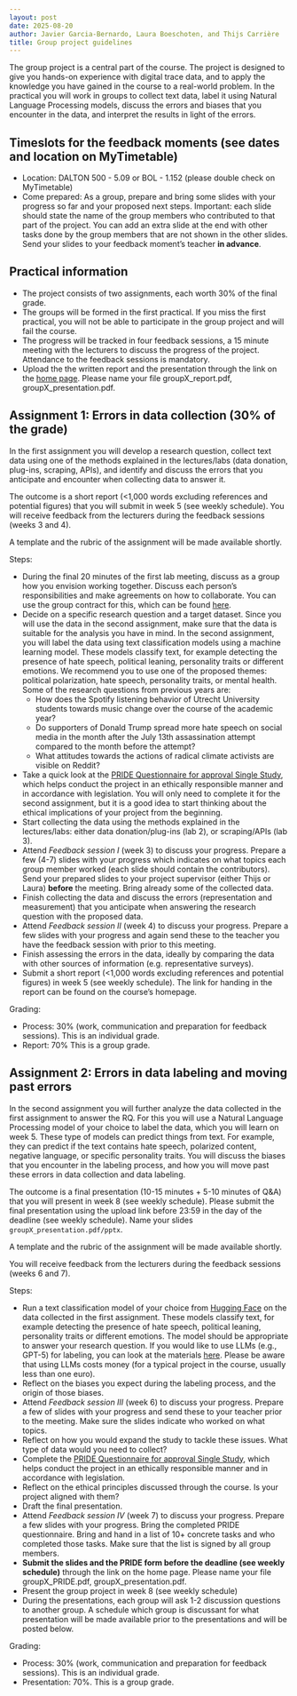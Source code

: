 ```yaml
---
layout: post
date: 2025-08-20
author: Javier Garcia-Bernardo, Laura Boeschoten, and Thijs Carrière
title: Group project guidelines
---
```


The group project is a central part of the course. The project is designed to give you hands-on experience with digital trace data, and to apply the knowledge you have gained in the course to a real-world problem. In the practical you will work in groups to collect text data, label it using Natural Language Processing models, discuss the errors and biases that you encounter in the data, and interpret the results in light of the errors.

<!-- The slides used in the first lab are available [here](https://surfdrive.surf.nl/files/index.php/s/eC188WPkihnWC2I). -->

## Timeslots for the feedback moments (see dates and location on MyTimetable)

- Location: DALTON 500 - 5.09 or BOL - 1.152 (please double check on MyTimetable)
- Come prepared: As a group, prepare and bring some slides with your progress so far and your proposed next steps. Important: each slide should state the name of the group members who contributed to that part of the project. You can add an extra slide at the end with other tasks done by the group members that are not shown in the other slides. Send your slides to your feedback moment’s teacher **in advance**.

<!--

| Group   | Timeslot            | Instructors             |
|:--------|:--------------------|:------------------------|
| Uncia   | 13:15-13:30         | Thijs + Javier          |
| Tigris  | 13:35-13:50         | Thijs + Javier          |
| Lynx    | 13:55-14:10         | Thijs + Javier          |
| Onca    | 14:15-14:30         | Thijs + Javier          |
| Pardus  | 14:45-15:00         | Thijs + Laura           |
| Cheetah | 15:05-15:20         | Thijs + Laura           |
| Caracal | 15:25-15:40         | Thijs + Laura           |
| Leo     | 15:45-16:00         | Thijs + Laura           | 

-->


## Practical information
* The project consists of two assignments, each worth 30% of the final grade. 
* The groups will be formed in the first practical. If you miss the first practical, you will not be able to participate in the group project and will fail the course.
* The progress will be tracked in four feedback sessions, a 15 minute meeting with the lecturers to discuss the progress of the project. Attendance to the feedback sessions is mandatory.
* Upload the the written report and the presentation through the link on the [home page](./). Please name your file groupX_report.pdf, groupX_presentation.pdf. 


## Assignment 1: Errors in data collection (30% of the grade)
In the first assignment you will develop a research question, collect text data using one of the methods explained in the lectures/labs (data donation, plug-ins, scraping, APIs), and identify and discuss the errors that you anticipate and encounter when collecting data to answer it.  

The outcome is a short report (<1,000 words excluding references and potential figures) that you will submit in week 5 (see weekly schedule). You will receive feedback from the lecturers during the feedback sessions (weeks 3 and 4).

A template and the rubric of the assignment will be made available shortly.
<!-- Please find the template and the rubric of assignment 1 [here](https://digitaltracedata.github.io/materials/template_assignment1.docx). -->

Steps:
- During the final 20 minutes of the first lab meeting, discuss as a group how you envision working together. Discuss each person’s responsibilities and make agreements on how to collaborate. You can use the group contract for this, which can be found [here](https://docs.google.com/document/d/1VdUVTzQaxsFTXqVFKyJlNi9FZ_WlRKkHP-da_1MlPxI/edit?usp=sharing). 
- Decide on a specific research question and a target dataset. Since you will use the data in the second assignment, make sure that the data is suitable for the analysis you have in mind. In the second assignment, you will label the data using text classification models using a machine learning model. These models classify text, for example detecting the presence of hate speech, political leaning, personality traits or different emotions. We recommend you to use one of the proposed themes: political polarization, hate speech, personality traits, or mental health. Some of the research questions from previous years are:
  -  How does the Spotify listening behavior of Utrecht University students towards music change over the course of the academic year?  
  -  Do supporters of Donald Trump spread more hate speech on social media in the month after the July 13th assassination attempt compared to the month before the attempt?
  -  What attitudes towards the actions of radical climate activists are visible on Reddit?
- Take a quick look at the [PRIDE Questionnaire for approval Single Study](https://ferb.sites.uu.nl/wp-content/uploads/sites/432/2020/12/PRIDE-Questionnaire-for-approval-Single-Study.docx), which helps conduct the project in an ethically responsible manner and in accordance with legislation. You will only need to complete it for the second assignment, but it is a good idea to start thinking about the ethical implications of your project from the beginning.
- Start collecting the data using the methods explained in the lectures/labs: either data donation/plug-ins (lab 2), or scraping/APIs (lab 3).
- Attend _Feedback session I_ (week 3) to discuss your progress. Prepare a few (4-7) slides with your progress which indicates on what topics each group member worked (each slide should contain the contributors). Send your prepared slides to your project supervisor (either Thijs or Laura) **before** the meeting. Bring already some of the collected data. 
- Finish collecting the data and discuss the errors (representation and measurement) that you anticipate when answering the research question with the proposed data.
- Attend _Feedback session II_ (week 4) to discuss your progress. Prepare a few slides with your progress and again send these to the teacher you have the feedback session with prior to this meeting. 
- Finish assessing the errors in the data, ideally by comparing the data with other sources of information (e.g. representative surveys).
- Submit a short report (<1,000 words excluding references and potential figures) in week 5 (see weekly schedule). The link for handing in the report can be found on the course’s homepage. 

Grading:
- Process: 30% (work, communication and preparation for feedback sessions). This is an individual grade.
- Report: 70% This is a group grade.


## Assignment 2: Errors in data labeling and moving past errors
In the second assignment you will further analyze the data collected in the first assignment to answer the RQ. For this you will use a Natural Language Processing model of your choice to label the data, which you will learn on week 5. These type of models can predict things from text. For example, they can predict if the text contains hate speech, polarized content, negative language, or specific personality traits. You will discuss the biases that you encounter in the labeling process, and how you will move past these errors in data collection and data labeling.

The outcome is a final presentation (10-15 minutes + 5-10 minutes of Q&A) that you will present in week 8 (see weekly schedule). Please submit the final presentation using the upload link before 23:59 in the day of the deadline (see weekly schedule). Name your slides `groupX_presentation.pdf/pptx`.

A template and the rubric of the assignment will be made available shortly.

<!-- Please find the template and the rubric of assignment 2 [here](https://digitaltracedata.github.io/materials/template_assignment2.docx). -->


You will receive feedback from the lecturers during the feedback sessions (weeks 6 and 7).

Steps:
- Run a text classification model of your choice from [Hugging Face](https://huggingface.co/models) on the data collected in the first assignment. These models classify text, for example detecting the presence of hate speech, political leaning, personality traits or different emotions. The model should be appropriate to answer your research question. If you would like to use LLMs (e.g., GPT-5) for labeling, you can look at the materials [here](https://sodascience.github.io/workshop_llm_data_collection/). Please be aware that using LLMs costs money (for a typical project in the course, usually less than one euro).
- Reflect on the biases you expect during the labeling process, and the origin of those biases.
- Attend _Feedback session III_ (week 6) to discuss your progress. Prepare a few of slides with your progress and send these to your teacher prior to the meeting. Make sure the slides indicate who worked on what topics. 
- Reflect on how you would expand the study to tackle these issues. What type of data would you need to collect?
- Complete the [PRIDE Questionnaire for approval Single Study](https://ferb.sites.uu.nl/wp-content/uploads/sites/432/2020/12/PRIDE-Questionnaire-for-approval-Single-Study.docx), which helps conduct the project in an ethically responsible manner and in accordance with legislation. 
- Reflect on the ethical principles discussed through the course. Is your project aligned with them?
- Draft the final presentation.
- Attend _Feedback session IV_ (week 7) to discuss your progress. Prepare a few slides with your progress. Bring the completed PRIDE questionnaire. Bring and hand in a list of 10+ concrete tasks and who completed those tasks. Make sure that the list is signed by all group members.
- **Submit the slides and the PRIDE form before the deadline (see weekly schedule)** through the link on the home page. Please name your file groupX_PRIDE.pdf, groupX_presentation.pdf. 
- Present the group project in week 8 (see weekly schedule)
- During the presentations, each group will ask 1-2 discussion questions to another group. A schedule which group is discussant for what presentation will be made available prior to the presentations and will be posted below.

Grading:
- Process: 30% (work, communication and preparation for feedback sessions). This is an individual grade.
- Presentation: 70%. This is a group grade.
